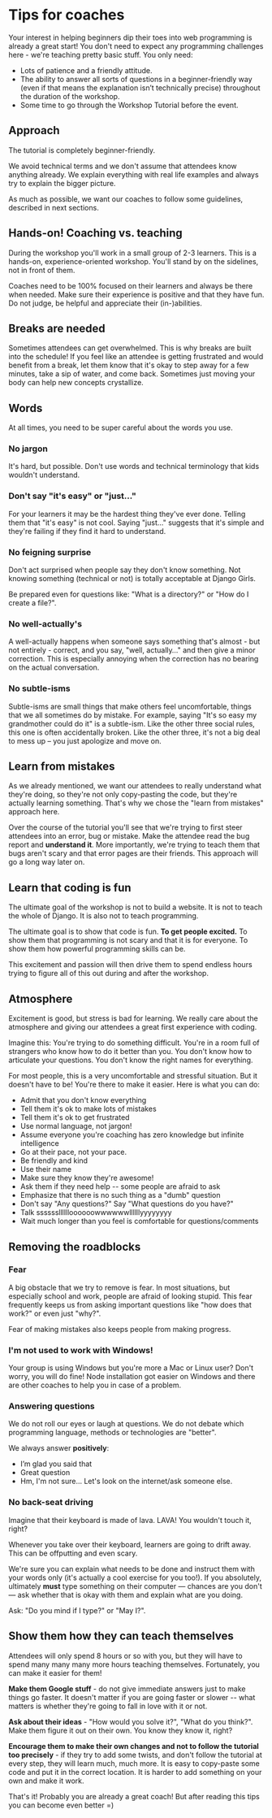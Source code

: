 # Tips for coaches

Your interest in helping beginners dip their toes into web programming is already a great start! You don't need to expect any programming challenges here - we're teaching pretty basic stuff. You only need:

* Lots of patience and a friendly attitude.
* The ability to answer all sorts of questions in a beginner-friendly way \(even if that means the explanation isn’t technically precise\) throughout the duration of the workshop.
* Some time to go through the Workshop Tutorial before the event.

## Approach

The tutorial is completely beginner-friendly. 

We avoid technical terms and we don't assume that attendees know anything already. We explain everything with real life examples and always try to explain the bigger picture.

As much as possible, we want our coaches to follow some guidelines, described in next sections.

## Hands-on! Coaching vs. teaching

During the workshop you'll work in a small group of 2-3 learners. This is a hands-on, experience-oriented workshop. You'll stand by on the sidelines, not in front of them.

Coaches need to be 100% focused on their learners and always be there when needed. Make sure their experience is positive and that they have fun. Do not judge, be helpful and appreciate their \(in-\)abilities.

## Breaks are needed

Sometimes attendees can get overwhelmed. This is why breaks are built into the schedule! If you feel like an attendee is getting frustrated and would benefit from a break, let them know that it's okay to step away for a few minutes, take a sip of water, and come back. Sometimes just moving your body can help new concepts crystallize.

## Words

At all times, you need to be super careful about the words you use.

### **No jargon**

It's hard, but possible. Don't use words and technical terminology that kids wouldn't understand.

### **Don't say "it's easy" or "just..."**

For your learners it may be the hardest thing they've ever done. Telling them that "it's easy" is not cool. Saying "just…" suggests that it's simple and they're failing if they find it hard to understand.

### **No feigning surprise**

Don't act surprised when people say they don't know something. Not knowing something \(technical or not\) is totally acceptable at Django Girls.

Be prepared even for questions like: "What is a directory?" or "How do I create a file?".

### **No well-actually's**

A well-actually happens when someone says something that's almost - but not entirely - correct, and you say, "well, actually…" and then give a minor correction. This is especially annoying when the correction has no bearing on the actual conversation.

### **No subtle-isms**

Subtle-isms are small things that make others feel uncomfortable, things that we all sometimes do by mistake. For example, saying "It's so easy my grandmother could do it" is a subtle-ism. Like the other three social rules, this one is often accidentally broken. Like the other three, it's not a big deal to mess up – you just apologize and move on.

## Learn from mistakes

As we already mentioned, we want our attendees to really understand what they're doing, so they're not only copy-pasting the code, but they're actually learning something. That's why we chose the "learn from mistakes" approach here.

Over the course of the tutorial you'll see that we're trying to first steer attendees into an error, bug or mistake. Make the attendee read the bug report and **understand it**. More importantly, we're trying to teach them that bugs aren't scary and that error pages are their friends. This approach will go a long way later on.

## Learn that coding is fun

The ultimate goal of the workshop is not to build a website. It is not to teach the whole of Django. It is also not to teach programming.

The ultimate goal is to show that code is fun. **To get people excited.** To show them that programming is not scary and that it is for everyone. To show them how powerful programming skills can be.

This excitement and passion will then drive them to spend endless hours trying to figure all of this out during and after the workshop.  


## Atmosphere

Excitement is good, but stress is bad for learning. We really care about the atmosphere and giving our attendees a great first experience with coding.

Imagine this: You're trying to do something difficult. You're in a room full of strangers who know how to do it better than you. You don't know how to articulate your questions. You don't know the right names for everything.

For most people, this is a very uncomfortable and stressful situation. But it doesn't have to be! You're there to make it easier. Here is what you can do:

* Admit that you don't know everything
* Tell them it's ok to make lots of mistakes
* Tell them it's ok to get frustrated
* Use normal language, not jargon!
* Assume everyone you're coaching has zero knowledge but infinite intelligence
* Go at their pace, not your pace.
* Be friendly and kind
* Use their name
* Make sure they know they're awesome!
* Ask them if they need help -- some people are afraid to ask
* Emphasize that there is no such thing as a "dumb" question
* Don't say "Any questions?" Say "What questions do you have?"
* Talk sssssslllllloooooowwwwwwllllllyyyyyyyy
* Wait much longer than you feel is comfortable for questions/comments

## Removing the roadblocks

### **Fear**

A big obstacle that we try to remove is fear. In most situations, but especially school and work, people are afraid of looking stupid. This fear frequently keeps us from asking important questions like "how does that work?" or even just "why?".

Fear of making mistakes also keeps people from making progress.

### **I'm not used to work with Windows!**

Your group is using Windows but you're more a Mac or Linux user? Don't worry, you will do fine! Node installation got easier on Windows and there are other coaches to help you in case of a problem.

### Answering questions

We do not roll our eyes or laugh at questions. We do not debate which programming language, methods or technologies are "better".

We always answer **positively**:

* I’m glad you said that
* Great question
* Hm, I'm not sure... Let's look on the internet/ask someone else.

### No back-seat driving

Imagine that their keyboard is made of lava. LAVA! You wouldn't touch it, right?

Whenever you take over their keyboard, learners are going to drift away. This can be offputting and even scary.

We're sure you can explain what needs to be done and instruct them with your words only \(it's actually a cool exercise for you too!\). If you absolutely, ultimately **must** type something on their computer — chances are you don't — ask whether that is okay with them and explain what are you doing.

Ask: "Do you mind if I type?" or "May I?".

## Show them how they can teach themselves

Attendees will only spend 8 hours or so with you, but they will have to spend many many many more hours teaching themselves. Fortunately, you can make it easier for them!

**Make them Google stuff** - do not give immediate answers just to make things go faster. It doesn't matter if you are going faster or slower -- what matters is whether they're going to fall in love with it or not.

**Ask about their ideas** - "How would you solve it?", "What do you think?". Make them figure it out on their own. You know they know it, right?

**Encourage them to make their own changes and not to follow the tutorial too precisely** - if they try to add some twists, and don't follow the tutorial at every step, they will learn much, much more. It is easy to copy-paste some code and put it in the correct location. It is harder to add something on your own and make it work.

That's it! Probably you are already a great coach! But after reading this tips you can become even better =\)  


